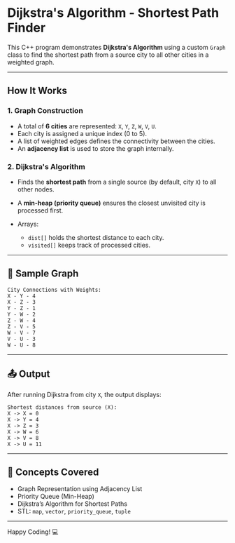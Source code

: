 # Dijkstra's Algorithm - Shortest Path Finder

This C++ program demonstrates **Dijkstra's Algorithm** using a custom `Graph` class to find the shortest path from a source city to all other cities in a weighted graph.

---

## How It Works

### 1. **Graph Construction**

* A total of **6 cities** are represented: `X`, `Y`, `Z`, `W`, `V`, `U`.
* Each city is assigned a unique index (0 to 5).
* A list of weighted edges defines the connectivity between the cities.
* An **adjacency list** is used to store the graph internally.

### 2. **Dijkstra's Algorithm**

* Finds the **shortest path** from a single source (by default, city `X`) to all other nodes.
* A **min-heap (priority queue)** ensures the closest unvisited city is processed first.
* Arrays:

  * `dist[]` holds the shortest distance to each city.
  * `visited[]` keeps track of processed cities.

---

## 🧪 Sample Graph

```
City Connections with Weights:
X - Y - 4
X - Z - 3
Y - Z - 1
Y - W - 2
Z - W - 4
Z - V - 5
W - V - 7
V - U - 3
W - U - 8
```

---

## 📤 Output

After running Dijkstra from city `X`, the output displays:

```
Shortest distances from source (X):
X -> X = 0
X -> Y = 4
X -> Z = 3
X -> W = 6
X -> V = 8
X -> U = 11
```
---

## 🧠 Concepts Covered

* Graph Representation using Adjacency List
* Priority Queue (Min-Heap)
* Dijkstra’s Algorithm for Shortest Paths
* STL: `map`, `vector`, `priority_queue`, `tuple`

---

Happy Coding! 💻
